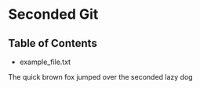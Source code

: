 # Seconded Git

## Table of Contents

- example_file.txt

The quick brown fox jumped over the seconded lazy dog
